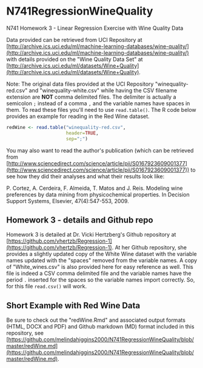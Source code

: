 # N741RegressionWineQuality

N741 Homework 3 - Linear Regression Exercise with Wine Quality Data

Data provided can be retrieved from UCI Repository at [http://archive.ics.uci.edu/ml/machine-learning-databases/wine-quality/](http://archive.ics.uci.edu/ml/machine-learning-databases/wine-quality/) with details provided on the "Wine Quality Data Set" at [http://archive.ics.uci.edu/ml/datasets/Wine+Quality](http://archive.ics.uci.edu/ml/datasets/Wine+Quality).

Note: The original data files provided at the UCI Repository "winequality-red.csv" and "winequality-white.csv" while having the CSV filename extension are **NOT** comma delimited files. The delimiter is actually a semicolon `;` instead of a comma `,` and the variable names have spaces in them. To read these files you'll need to use `read.table()`. The R code below provides an example for reading in the Red Wine dataset.

```r
redWine <- read.table("winequality-red.csv",
                      header=TRUE,
                      sep=";")
```

You may also want to read the author's publication (which can be retrieved from [http://www.sciencedirect.com/science/article/pii/S0167923609001377](http://www.sciencedirect.com/science/article/pii/S0167923609001377)) to see how they did their analyses and what their results look like:

P. Cortez, A. Cerdeira, F. Almeida, T. Matos and J. Reis. Modeling wine preferences by data mining from physicochemical properties. 
In Decision Support Systems, Elsevier, 47(4):547-553, 2009. 

## Homework 3 - details and Github repo

Homework 3 is detailed at Dr. Vicki Hertzberg's Github repository at [https://github.com/vhertzb/Regression-1](https://github.com/vhertzb/Regression-1). At her Github repository, she provides a slightly updated copy of the White Wine dataset with the variable names updated with the "spaces" removed from the variable names. A copy of "White_wines.csv" is also provided here for easy reference as well. This file is indeed a CSV comma delimited file and the variable names have the period `.` inserted for the spaces so the variable names import correctly. So, for this file `read.csv()` will work.

## Short Example with Red Wine Data

Be sure to check out the "redWine.Rmd" and associated output formats (HTML, DOCX and PDF) and Github markdown (MD) format included in this repository, see [https://github.com/melindahiggins2000/N741RegressionWineQuality/blob/master/redWine.md](https://github.com/melindahiggins2000/N741RegressionWineQuality/blob/master/redWine.md). 
